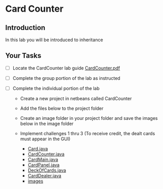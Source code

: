# Card Counter

## Introduction
In this lab you will be introduced to inheritance

## Your Tasks

- [ ] Locate the CardCounter lab guide [CardCounter.pdf](CardCounter.pdf)

- [ ] Complete the group portion of the lab as instructed

- [ ] Complete the individual portion of the lab

	* Create a new project in netbeans called CardCounter
	* Add the files below to the project folder
	* Create an image folder in your project folder and save the images below in the image folder
	* Implement challenges 1 thru 3 (To receive credit, the dealt cards must appear in the GUI)

		- [Card.java](cardcounter/Card.java)
		- [CardCounter.java](cardcounter/CardCounter.java)
		- [CardMain.java](cardcounter/CardMain.java)
		- [CardPanel.java](cardcounter/CardPanel.java)
		- [DeckOfCards.java](cardcounter/DeckOfCards.java) 
		- [CardDealer.java](cardcounter/CardDealer.java)
		- [images](/images)



